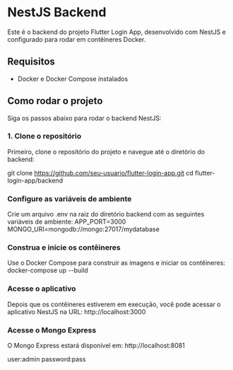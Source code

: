 # NestJS Backend

Este é o backend do projeto Flutter Login App, desenvolvido com NestJS e configurado para rodar em contêineres Docker.

## Requisitos

- Docker e Docker Compose instalados

## Como rodar o projeto

Siga os passos abaixo para rodar o backend NestJS:

### 1. Clone o repositório

Primeiro, clone o repositório do projeto e navegue até o diretório do backend:


git clone https://github.com/seu-usuario/flutter-login-app.git
cd flutter-login-app/backend

### Configure as variáveis de ambiente
Crie um arquivo .env na raiz do diretório backend com as seguintes variáveis de ambiente:
APP_PORT=3000
MONGO_URI=mongodb://mongo:27017/mydatabase

### Construa e inicie os contêineres
Use o Docker Compose para construir as imagens e iniciar os contêineres:
docker-compose up --build

### Acesse o aplicativo
Depois que os contêineres estiverem em execução, você pode acessar o aplicativo NestJS na URL:
http://localhost:3000

### Acesse o Mongo Express
O Mongo Express estará disponível em:
http://localhost:8081

user:admin
password:pass